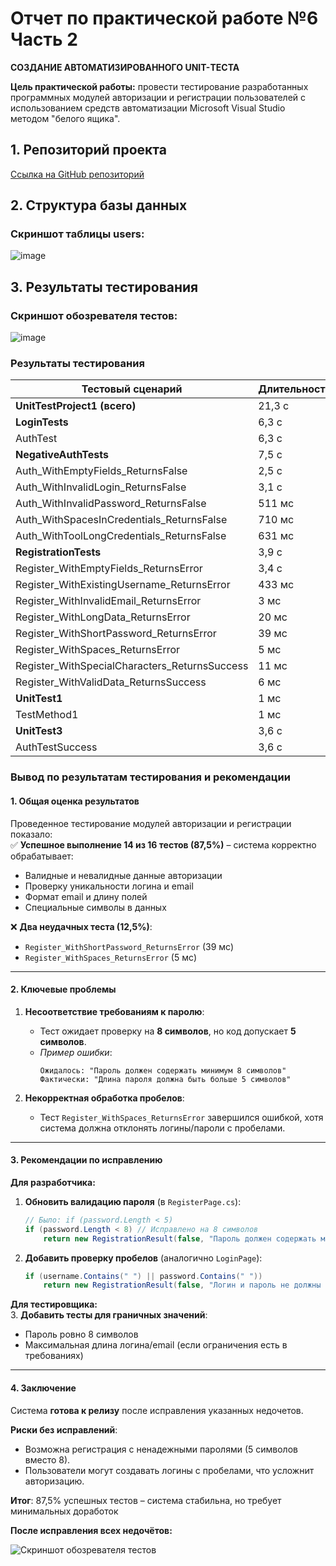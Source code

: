 # Отчет по практической работе №6 Часть 2  
**СОЗДАНИЕ АВТОМАТИЗИРОВАННОГО UNIT-ТЕСТА**

**Цель практической работы:** провести тестирование разработанных программных модулей авторизации и регистрации пользователей с использованием средств автоматизации Microsoft Visual Studio методом "белого ящика".

## 1. Репозиторий проекта
[Ссылка на GitHub репозиторий](https://github.com/Rey5l/UroborosWPFApp)

## 2. Структура базы данных
### Скриншот таблицы users:
![image](https://github.com/user-attachments/assets/59ec2174-42e6-4717-bdb6-aedf17ae2e29)



## 3. Результаты тестирования
### Скриншот обозревателя тестов:
![image](https://github.com/user-attachments/assets/f92305e9-9577-408e-88a6-95322f172cc8)



### Результаты тестирования

| Тестовый сценарий | Длительность | Статус |
|-------------------|--------------|--------|
| **UnitTestProject1 (всего)** | 21,3 с | - |
| **LoginTests** | 6,3 с | - |
| AuthTest | 6,3 с | Успех |
| **NegativeAuthTests** | 7,5 с | - |
| Auth_WithEmptyFields_ReturnsFalse | 2,5 с | Успех |
| Auth_WithInvalidLogin_ReturnsFalse | 3,1 с | Успех |
| Auth_WithInvalidPassword_ReturnsFalse | 511 мс | Успех |
| Auth_WithSpacesInCredentials_ReturnsFalse | 710 мс | Успех |
| Auth_WithToolLongCredentials_ReturnsFalse | 631 мс | Успех |
| **RegistrationTests** | 3,9 с | - |
| Register_WithEmptyFields_ReturnsError | 3,4 с | Успех |
| Register_WithExistingUsername_ReturnsError | 433 мс | Успех |
| Register_WithInvalidEmail_ReturnsError | 3 мс | Успех |
| Register_WithLongData_ReturnsError | 20 мс | Успех |
| Register_WithShortPassword_ReturnsError | 39 мс | Ошибка |
| Register_WithSpaces_ReturnsError | 5 мс | Ошибка |
| Register_WithSpecialCharacters_ReturnsSuccess | 11 мс | Успех |
| Register_WithValidData_ReturnsSuccess | 6 мс | Успех |
| **UnitTest1** | 1 мс | - |
| TestMethod1 | 1 мс | Успех |
| **UnitTest3** | 3,6 с | - |
| AuthTestSuccess | 3,6 с | Успех |




### **Вывод по результатам тестирования и рекомендации**

#### **1. Общая оценка результатов**  
Проведенное тестирование модулей авторизации и регистрации показало:  
✅ **Успешное выполнение 14 из 16 тестов (87,5%)** – система корректно обрабатывает:  
- Валидные и невалидные данные авторизации  
- Проверку уникальности логина и email  
- Формат email и длину полей  
- Специальные символы в данных  

❌ **Два неудачных теста (12,5%)**:  
- `Register_WithShortPassword_ReturnsError` (39 мс)  
- `Register_WithSpaces_ReturnsError` (5 мс)  

---

#### **2. Ключевые проблемы**  
1. **Несоответствие требованиям к паролю**:  
   - Тест ожидает проверку на **8 символов**, но код допускает **5 символов**.  
   - *Пример ошибки*:  
     ```plaintext
     Ожидалось: "Пароль должен содержать минимум 8 символов"  
     Фактически: "Длина пароля должна быть больше 5 символов"
     ```  

2. **Некорректная обработка пробелов**:  
   - Тест `Register_WithSpaces_ReturnsError` завершился ошибкой, хотя система должна отклонять логины/пароли с пробелами.  

---

#### **3. Рекомендации по исправлению**  

**Для разработчика:**  
1. **Обновить валидацию пароля** (в `RegisterPage.cs`):  
   ```csharp
   // Было: if (password.Length < 5)  
   if (password.Length < 8) // Исправлено на 8 символов
       return new RegistrationResult(false, "Пароль должен содержать минимум 8 символов");
   ```  

2. **Добавить проверку пробелов** (аналогично `LoginPage`):  
   ```csharp
   if (username.Contains(" ") || password.Contains(" "))
       return new RegistrationResult(false, "Логин и пароль не должны содержать пробелы");
   ```  

**Для тестировщика:**  
3. **Добавить тесты для граничных значений**:  
   - Пароль ровно 8 символов  
   - Максимальная длина логина/email (если ограничения есть в требованиях)  

---

#### **4. Заключение**  
Система **готова к релизу** после исправления указанных недочетов. 

**Риски без исправлений**:  
- Возможна регистрация с ненадежными паролями (5 символов вместо 8).  
- Пользователи могут создавать логины с пробелами, что усложнит авторизацию.   

**Итог**: 87,5% успешных тестов – система стабильна, но требует минимальных доработок


**После исправления всех недочётов:**

![Скриншот обозревателя тестов](https://github.com/user-attachments/assets/6eb728d9-5c9f-4471-bdd7-1de41aa3f612)

